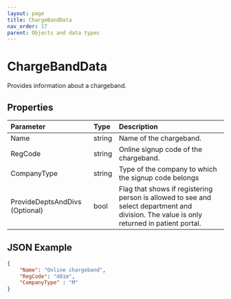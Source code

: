 ```yaml
---
layout: page
title: ChargeBandData
nav_order: 17
parent: Objects and data types
---
```


# ChargeBandData

Provides information about a chargeband.

## Properties

| Parameter | Type   | Description                                                 |
|:----------|:-------|:------------------------------------------------------------|
| Name | string | Name of the chargeband. |
| RegCode | string | Online signup code of the chargeband. |
| CompanyType | string | Type of the company to which the signup code belongs |
| ProvideDeptsAndDivs (Optional) | bool | Flag that shows if registering person is allowed to see and select department and division. The value is only returned in patient portal. |

## JSON Example

```json
{
    "Name": "Online chargeband",
    "RegCode": "d01m",
    "CompanyType" : "M"
}
```
